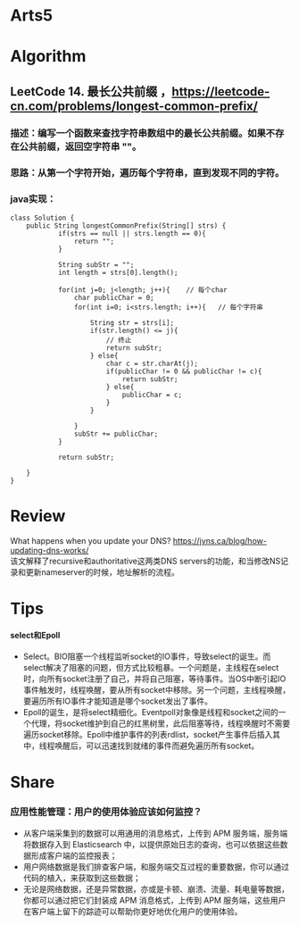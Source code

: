 Arts5
===

# Algorithm
## LeetCode 14. 最长公共前缀 ，<https://leetcode-cn.com/problems/longest-common-prefix/>
### 描述：编写一个函数来查找字符串数组中的最长公共前缀。如果不存在公共前缀，返回空字符串 ""。
### 思路：从第一个字符开始，遍历每个字符串，直到发现不同的字符。
### java实现：
    class Solution {
        public String longestCommonPrefix(String[] strs) {
                if(strs == null || strs.length == 0){
                    return "";
                }

                String subStr = "";
                int length = strs[0].length();

                for(int j=0; j<length; j++){	// 每个char
                    char publicChar = 0;
                    for(int i=0; i<strs.length; i++){	// 每个字符串

                        String str = strs[i];
                        if(str.length() <= j){
                            // 终止
                            return subStr;
                        } else{
                            char c = str.charAt(j);
                            if(publicChar != 0 && publicChar != c){
                                return subStr;
                            } else{
                                publicChar = c;
                            }
                        }

                    }
                    subStr += publicChar;
                }

                return subStr;

        }
    }

# Review
What happens when you update your DNS? 
<https://jvns.ca/blog/how-updating-dns-works/>  
该文解释了recursive和authoritative这两类DNS servers的功能，和当修改NS记录和更新nameserver的时候，地址解析的流程。

# Tips
#### select和Epoll
 - Select。BIO阻塞一个线程监听socket的IO事件，导致select的诞生。而select解决了阻塞的问题，但方式比较粗暴。一个问题是，主线程在select时，向所有socket注册了自己，并将自己阻塞，等待事件。当OS中断引起IO事件触发时，线程唤醒，要从所有socket中移除。另一个问题，主线程唤醒，要遍历所有IO事件才能知道是哪个socket发出了事件。
 - Epoll的诞生，是将select精细化。Eventpoll对象像是线程和socket之间的一个代理，将socket维护到自己的红黑树里，此后阻塞等待，线程唤醒时不需要遍历socket移除。Epoll中维护事件的列表rdlist，socket产生事件后插入其中，线程唤醒后，可以迅速找到就绪的事件而避免遍历所有socket。


# Share
### 应用性能管理：用户的使用体验应该如何监控？
 - 从客户端采集到的数据可以用通用的消息格式，上传到 APM 服务端，服务端将数据存入到 Elasticsearch 中，以提供原始日志的查询，也可以依据这些数据形成客户端的监控报表；
 - 用户网络数据是我们排查客户端，和服务端交互过程的重要数据，你可以通过代码的植入，来获取到这些数据；
 - 无论是网络数据，还是异常数据，亦或是卡顿、崩溃、流量、耗电量等数据，你都可以通过把它们封装成 APM 消息格式，上传到 APM 服务端，这些用户在客户端上留下的踪迹可以帮助你更好地优化用户的使用体验。
